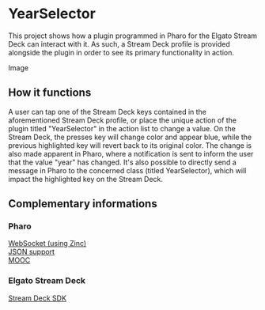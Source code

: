 # YearSelector
This project shows how a plugin programmed in Pharo for the Elgato Stream Deck can interact with it.
As such, a Stream Deck profile is provided alongside the plugin in order to see its primary functionality in action.

Image

## How it functions
A user can tap one of the Stream Deck keys contained in the aforementioned Stream Deck profile, or place the unique action of the plugin titled "YearSelector" in the action list to change a value. On the Stream Deck, the presses key will change color and appear blue, while the previous highlighted key will revert back to its original color. The change is also made apparent in Pharo, where a notification is sent to inform the user that the value "year" has changed.
It's also possible to directly send a message in Pharo to the concerned class (titled YearSelector), which will impact the highlighted key on the Stream Deck.

## Complementary informations
### Pharo
[WebSocket (using Zinc)](https://github.com/svenvc/docs/blob/master/zinc/zinc-websockets-paper.md) \
[JSON support](https://github.com/pharo-open-documentation/pharo-wiki/blob/master/ExternalProjects/Export/JSON.md) \
[MOOC](https://www.youtube.com/watch?v=JUKIjdjGjBU)

### Elgato Stream Deck
[Stream Deck SDK](https://developer.elgato.com/documentation)
